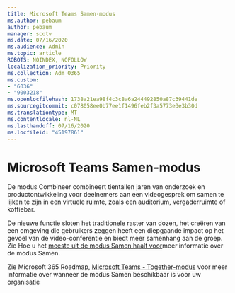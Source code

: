```yaml
---
title: Microsoft Teams Samen-modus
ms.author: pebaum
author: pebaum
manager: scotv
ms.date: 07/16/2020
ms.audience: Admin
ms.topic: article
ROBOTS: NOINDEX, NOFOLLOW
localization_priority: Priority
ms.collection: Adm_O365
ms.custom:
- "6036"
- "9003218"
ms.openlocfilehash: 1738a21ea98f4c3c8a6a244492850a87c39441de
ms.sourcegitcommit: c078058ee0b77ee1f1496feb2f3a5773e3e3b30d
ms.translationtype: MT
ms.contentlocale: nl-NL
ms.lasthandoff: 07/16/2020
ms.locfileid: "45197861"
---
```

# <a name="microsoft-teams-together-mode"></a>Microsoft Teams Samen-modus

De modus Combineer combineert tientallen jaren van onderzoek en productontwikkeling voor deelnemers aan een videogesprek om samen te lijken te zijn in een virtuele ruimte, zoals een auditorium, vergaderruimte of koffiebar. 

De nieuwe functie sloten het traditionele raster van dozen, het creëren van een omgeving die gebruikers zeggen heeft een diepgaande impact op het gevoel van de video-conferentie en biedt meer samenhang aan de groep. Zie Hoe u het [meeste uit de modus Samen haalt voor](https://techcommunity.microsoft.com/t5/microsoft-teams-blog/how-to-get-the-most-from-together-mode/ba-p/1509496)meer informatie over de modus Samen.  

Zie Microsoft 365 Roadmap, [Microsoft Teams - Together-modus](https://www.microsoft.com/microsoft-365/roadmap?featureid=65942) voor meer informatie over wanneer de modus Samen beschikbaar is voor uw organisatie